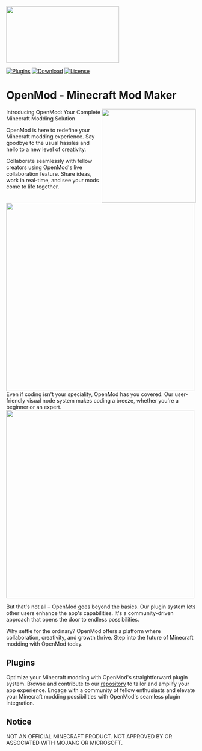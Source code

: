 <img width="300" height="150" src="https://cdn.discordapp.com/attachments/867406024808726619/1142160139802124288/OpenMod.png"/>

[![Plugins](https://img.shields.io/badge/Plugins-a87550?style=for-the-badge
)](https://github.com/Open-Mod/Plugins/)
[![Download](https://img.shields.io/badge/Download-57874c?style=for-the-badge
)](https://github.com/OpenMod/OpenMod/releases)
[![License](https://img.shields.io/badge/GPLv3-License?style=for-the-badge&label=License&labelColor=gray&color=white
)](https://github.com/Open-Mod/OpenMod/blob/main/LICENSE)
# OpenMod - Minecraft Mod Maker
<img align="right" width="250" height="250" src="https://cdn.discordapp.com/attachments/867406024808726619/1141320390791143514/Open-ModLogo.png"/>

Introducing OpenMod: Your Complete Minecraft Modding Solution

OpenMod is here to redefine your Minecraft modding experience. Say goodbye to the usual hassles and hello to a new level of creativity.

Collaborate seamlessly with fellow creators using OpenMod's live collaboration feature. Share ideas, work in real-time, and see your mods come to life together.

<img width="500" src="https://cdn.discordapp.com/attachments/867406024808726619/1141331962498396270/image.png"/>
Even if coding isn't your speciality, OpenMod has you covered. Our user-friendly visual node system makes coding a breeze, whether you're a beginner or an expert.

<img width="500" src="https://cdn.discordapp.com/attachments/867406024808726619/1141332046325747722/image.png"/>

But that's not all – OpenMod goes beyond the basics. Our plugin system lets other users enhance the app's capabilities. It's a community-driven approach that opens the door to endless possibilities.

Why settle for the ordinary? OpenMod offers a platform where collaboration, creativity, and growth thrive. Step into the future of Minecraft modding with OpenMod today.

## Plugins
Optimize your Minecraft modding with OpenMod's straightforward plugin system. Browse and contribute to our [repository](https://github.com/Open-Mod/Plugins/) to tailor and amplify your app experience. Engage with a community of fellow enthusiasts and elevate your Minecraft modding possibilities with OpenMod's seamless plugin integration.

## Notice

NOT AN OFFICIAL MINECRAFT PRODUCT. NOT APPROVED BY OR ASSOCIATED WITH MOJANG OR MICROSOFT.
